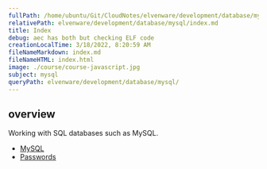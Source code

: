 ```yaml
---
fullPath: /home/ubuntu/Git/CloudNotes/elvenware/development/database/mysql/index.md
relativePath: elvenware/development/database/mysql/index.md
title: Index
debug: aec has both but checking ELF code
creationLocalTime: 3/18/2022, 8:20:59 AM
fileNameMarkdown: index.md
fileNameHTML: index.html
image: ./course/course-javascript.jpg
subject: mysql
queryPath: elvenware/development/database/mysql/
---
```


<!-- toc -->
<!-- tocstop -->

## overview

Working with SQL databases such as MySQL.

- [MySQL](MySql.html)
- [Passwords](linux-user-password.html)

